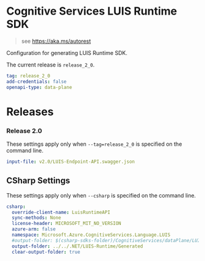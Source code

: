 # Cognitive Services LUIS Runtime SDK

> see https://aka.ms/autorest

Configuration for generating LUIS Runtime SDK.

The current release is `release_2_0`.

``` yaml
tag: release_2_0
add-credentials: false
openapi-type: data-plane
```
# Releases

### Release 2.0
These settings apply only when `--tag=release_2_0` is specified on the command line.

``` yaml $(tag) == 'release_2_0'
input-file: v2.0/LUIS-Endpoint-API.swagger.json
```

## CSharp Settings
These settings apply only when `--csharp` is specified on the command line.
``` yaml $(csharp)
csharp:
  override-client-name: LuisRuntimeAPI
  sync-methods: None
  license-header: MICROSOFT_MIT_NO_VERSION
  azure-arm: false
  namespace: Microsoft.Azure.CognitiveServices.Language.LUIS
  #output-folder: $(csharp-sdks-folder)/CognitiveServices/dataPlane/LUIS/LUIS-Runtime/Generated
  output-folder: ../../.NET/LUIS-Runtime/Generated
  clear-output-folder: true
```